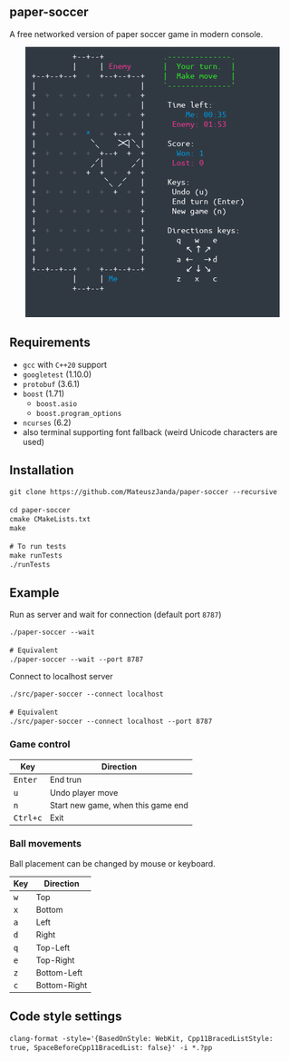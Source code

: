 ## paper-soccer
A free networked version of paper soccer game in modern console.

<p align="center">
<img src="./gallery/screenshot.png" alt="paper-soccer"/>
</p>

## Requirements
- `gcc` with `C++20` support
- `googletest` (1.10.0)
- `protobuf` (3.6.1)
- `boost` (1.71)
    - `boost.asio`
    - `boost.program_options`
- `ncurses` (6.2)
- also terminal supporting font fallback (weird Unicode characters are used)

## Installation
```
git clone https://github.com/MateuszJanda/paper-soccer --recursive

cd paper-soccer
cmake CMakeLists.txt
make

# To run tests
make runTests
./runTests
```

## Example
Run as server and wait for connection (default port `8787`)
```
./paper-soccer --wait

# Equivalent
./paper-soccer --wait --port 8787
```

Connect to localhost server
```
./src/paper-soccer --connect localhost

# Equivalent
./src/paper-soccer --connect localhost --port 8787
```

### Game control
Key | Direction
--- | ---
<kbd>Enter</kbd> | End trun
<kbd>u</kbd> | Undo player move
<kbd>n</kbd> | Start new game, when this game end
<kbd>Ctrl+c</kbd> | Exit

### Ball movements
Ball placement can be changed by mouse or keyboard.

Key | Direction
--- | ---
<kbd>w</kbd> | Top
<kbd>x</kbd> | Bottom
<kbd>a</kbd> | Left
<kbd>d</kbd> | Right
<kbd>q</kbd> | Top-Left
<kbd>e</kbd> | Top-Right
<kbd>z</kbd> | Bottom-Left
<kbd>c</kbd> | Bottom-Right

## Code style settings
```
clang-format -style='{BasedOnStyle: WebKit, Cpp11BracedListStyle: true, SpaceBeforeCpp11BracedList: false}' -i *.?pp
```